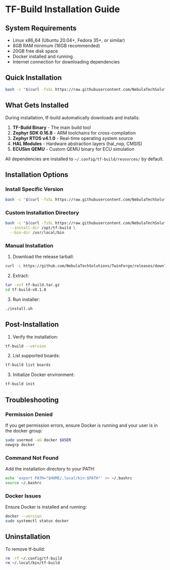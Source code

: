 # TF-Build Installation Guide

## System Requirements

- Linux x86_64 (Ubuntu 20.04+, Fedora 35+, or similar)
- 8GB RAM minimum (16GB recommended)
- 20GB free disk space
- Docker installed and running
- Internet connection for downloading dependencies

## Quick Installation

```bash
bash -c "$(curl -fsSL https://raw.githubusercontent.com/NebulaTechSolutions/TwinForge/main/quick-install.sh)"
```

## What Gets Installed

During installation, tf-build automatically downloads and installs:

1. **TF-Build Binary** - The main build tool
2. **Zephyr SDK 0.16.8** - ARM toolchains for cross-compilation
3. **Zephyr RTOS v4.1.0** - Real-time operating system source
4. **HAL Modules** - Hardware abstraction layers (hal_nxp, CMSIS)
5. **ECUSim QEMU** - Custom QEMU binary for ECU simulation

All dependencies are installed to `~/.config/tf-build/resources/` by default.

## Installation Options

### Install Specific Version
```bash
bash -c "$(curl -fsSL https://raw.githubusercontent.com/NebulaTechSolutions/TwinForge/main/quick-install.sh)" -- --version v0.1.0
```

### Custom Installation Directory
```bash
bash -c "$(curl -fsSL https://raw.githubusercontent.com/NebulaTechSolutions/TwinForge/main/quick-install.sh)" -- \
  --install-dir /opt/tf-build \
  --bin-dir /usr/local/bin
```

### Manual Installation

1. Download the release tarball:
```bash
curl -L https://github.com/NebulaTechSolutions/TwinForge/releases/download/v0.1.0/tf-build-v0.1.0-linux-x64.tar.gz -o tf-build.tar.gz
```

2. Extract:
```bash
tar -xzf tf-build.tar.gz
cd tf-build-v0.1.0
```

3. Run installer:
```bash
./install.sh
```

## Post-Installation

1. Verify the installation:
```bash
tf-build --version
```

2. List supported boards:
```bash
tf-build list boards
```

3. Initialize Docker environment:
```bash
tf-build init
```

## Troubleshooting

### Permission Denied
If you get permission errors, ensure Docker is running and your user is in the docker group:
```bash
sudo usermod -aG docker $USER
newgrp docker
```

### Command Not Found
Add the installation directory to your PATH:
```bash
echo 'export PATH="$HOME/.local/bin:$PATH"' >> ~/.bashrc
source ~/.bashrc
```

### Docker Issues
Ensure Docker is installed and running:
```bash
docker --version
sudo systemctl status docker
```

## Uninstallation

To remove tf-build:
```bash
rm -rf ~/.config/tf-build
rm ~/.local/bin/tf-build
```